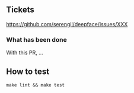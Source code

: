 ## Tickets

https://github.com/serengil/deepface/issues/XXX

### What has been done

With this PR, ...

## How to test

```shell
make lint && make test
```
